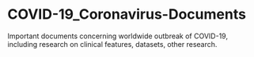 # COVID-19_Coronavirus-Documents
Important documents concerning worldwide outbreak of COVID-19, including research on clinical features, datasets, other research.
